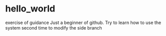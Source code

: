 # hello_world
exercise of guidance
Just a beginner of github.
Try to learn how to use the system
second time to modify the side branch
